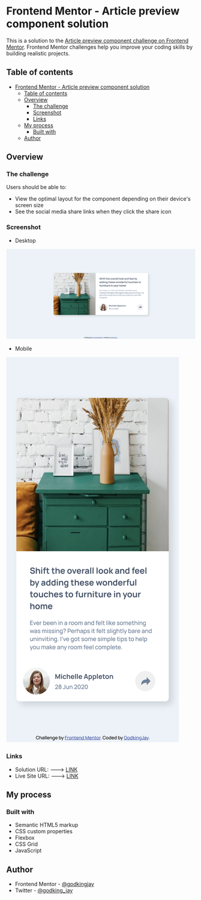 # Frontend Mentor - Article preview component solution

This is a solution to the [Article preview component challenge on Frontend Mentor](https://www.frontendmentor.io/challenges/article-preview-component-dYBN_pYFT). Frontend Mentor challenges help you improve your coding skills by building realistic projects. 

## Table of contents

- [Frontend Mentor - Article preview component solution](#frontend-mentor---article-preview-component-solution)
  - [Table of contents](#table-of-contents)
  - [Overview](#overview)
    - [The challenge](#the-challenge)
    - [Screenshot](#screenshot)
    - [Links](#links)
  - [My process](#my-process)
    - [Built with](#built-with)
  - [Author](#author)
## Overview

### The challenge

Users should be able to:

- View the optimal layout for the component depending on their device's screen size
- See the social media share links when they click the share icon

### Screenshot

- Desktop

![DESKTOP](./screenshot.jpg)

- Mobile

![image](./screenshot-mobile.jpg)

### Links

- Solution URL: ---> [LINK](https://www.frontendmentor.io/solutions/article-preview-component-responsive-html-css-js-jUnmgjpHa0)
- Live Site URL: ---> [LINK](https://godkingjay.github.io/FrontendMentor-Article-Preview-Component/)

## My process

### Built with

- Semantic HTML5 markup
- CSS custom properties
- Flexbox
- CSS Grid
- JavaScript

## Author

- Frontend Mentor - [@godkingjay](https://www.frontendmentor.io/profile/godkingjay)
- Twitter - [@godking_jay](https://www.twitter.com/godking_jay)
